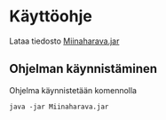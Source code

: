 # Käyttöohje

Lataa tiedosto [Miinaharava.jar](https://github.com/jarkmaen/ot-harjoitustyo/releases/tag/viikko5)

## Ohjelman käynnistäminen

Ohjelma käynnistetään komennolla 

```
java -jar Miinaharava.jar
```
